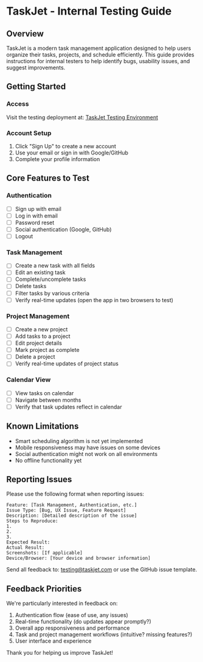 # TaskJet - Internal Testing Guide

## Overview

TaskJet is a modern task management application designed to help users organize their tasks, projects, and schedule efficiently. This guide provides instructions for internal testers to help identify bugs, usability issues, and suggest improvements.

## Getting Started

### Access

Visit the testing deployment at: [TaskJet Testing Environment](https://taskjet-staging.vercel.app)

### Account Setup

1. Click "Sign Up" to create a new account
2. Use your email or sign in with Google/GitHub
3. Complete your profile information

## Core Features to Test

### Authentication

- [ ] Sign up with email
- [ ] Log in with email
- [ ] Password reset
- [ ] Social authentication (Google, GitHub)
- [ ] Logout

### Task Management

- [ ] Create a new task with all fields
- [ ] Edit an existing task
- [ ] Complete/uncomplete tasks
- [ ] Delete tasks
- [ ] Filter tasks by various criteria
- [ ] Verify real-time updates (open the app in two browsers to test)

### Project Management

- [ ] Create a new project
- [ ] Add tasks to a project
- [ ] Edit project details
- [ ] Mark project as complete
- [ ] Delete a project
- [ ] Verify real-time updates of project status

### Calendar View

- [ ] View tasks on calendar
- [ ] Navigate between months
- [ ] Verify that task updates reflect in calendar

## Known Limitations

- Smart scheduling algorithm is not yet implemented
- Mobile responsiveness may have issues on some devices
- Social authentication might not work on all environments
- No offline functionality yet

## Reporting Issues

Please use the following format when reporting issues:

```
Feature: [Task Management, Authentication, etc.]
Issue Type: [Bug, UX Issue, Feature Request]
Description: [Detailed description of the issue]
Steps to Reproduce: 
1. 
2.
3.
Expected Result:
Actual Result:
Screenshots: [If applicable]
Device/Browser: [Your device and browser information]
```

Send all feedback to: testing@taskjet.com or use the GitHub issue template.

## Feedback Priorities

We're particularly interested in feedback on:

1. Authentication flow (ease of use, any issues)
2. Real-time functionality (do updates appear promptly?)
3. Overall app responsiveness and performance
4. Task and project management workflows (intuitive? missing features?)
5. User interface and experience

Thank you for helping us improve TaskJet!
